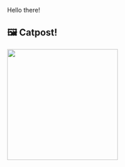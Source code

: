 Hello there!



## 🖼️ Catpost!

<sub>
    <img src="https://cdn2.thecatapi.com/images/5rs.jpg" height="256">
</sub>

